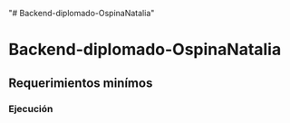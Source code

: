 "# Backend-diplomado-OspinaNatalia" 
# Backend-diplomado-OspinaNatalia
## Requerimientos minímos
### Ejecución